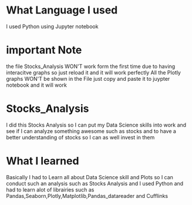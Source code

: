 # What Language I used 
I used Python using Jupyter notebook 
# important Note
 the file Stocks_Analysis WON'T work form the first time due to having interacitve graphs so just reload it and it will work perfectly 
 All the Plotly graphs WON'T be shown in the File just copy and paste it to juypter notebook and it will work
# Stocks_Analysis
I did this Stocks Analysis so I can put my Data Science skills into work and see if I can analyze something awesome such as stocks and to have a better understanding of stocks so I can as well invest in them 
# What I learned 
Basically I had to Learn all about Data Science skill and Plots so I can conduct such an analysis such as Stocks Analysis and I used Python and had to learn alot of librairies such as Pandas,Seaborn,Plotly,Matplotlib,Pandas_datareader and Cufflinks 
